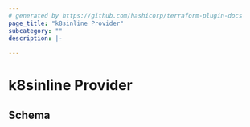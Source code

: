 ```yaml
---
# generated by https://github.com/hashicorp/terraform-plugin-docs
page_title: "k8sinline Provider"
subcategory: ""
description: |-
  
---
```


# k8sinline Provider





<!-- schema generated by tfplugindocs -->
## Schema
